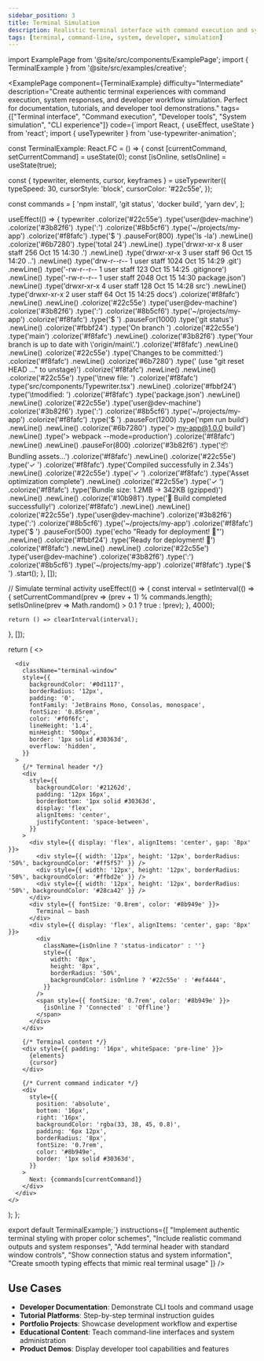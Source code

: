 ```yaml
---
sidebar_position: 3
title: Terminal Simulation
description: Realistic terminal interface with command execution and system responses
tags: [terminal, command-line, system, developer, simulation]
---
```


import ExamplePage from '@site/src/components/ExamplePage';
import { TerminalExample } from '@site/src/examples/creative';

<ExamplePage
component={TerminalExample}
difficulty="Intermediate"
description="Create authentic terminal experiences with command execution, system responses, and developer workflow simulation. Perfect for documentation, tutorials, and developer tool demonstrations."
tags={["Terminal interface", "Command execution", "Developer tools", "System simulation", "CLI experience"]}
code={`import React, { useEffect, useState } from 'react';
import { useTypewriter } from 'use-typewriter-animation';

const TerminalExample: React.FC = () => {
const [currentCommand, setCurrentCommand] = useState(0);
const [isOnline, setIsOnline] = useState(true);

const { typewriter, elements, cursor, keyframes } = useTypewriter({
typeSpeed: 30,
cursorStyle: 'block',
cursorColor: '#22c55e',
});

const commands = [
'npm install',
'git status',
'docker build',
'yarn dev',
];

useEffect(() => {
typewriter
.colorize('#22c55e')
.type('user@dev-machine')
.colorize('#3b82f6')
.type(':')
.colorize('#8b5cf6')
.type('~/projects/my-app')
.colorize('#f8fafc')
.type('$ ')
.pauseFor(800)
.type('ls -la')
.newLine()
.colorize('#6b7280')
.type('total 24')
.newLine()
.type('drwxr-xr-x 8 user staff 256 Oct 15 14:30 .')
.newLine()
.type('drwxr-xr-x 3 user staff 96 Oct 15 14:20 ..')
.newLine()
.type('drw-r--r-- 1 user staff 1024 Oct 15 14:29 .git')
.newLine()
.type('-rw-r--r-- 1 user staff 123 Oct 15 14:25 .gitignore')
.newLine()
.type('-rw-r--r-- 1 user staff 2048 Oct 15 14:30 package.json')
.newLine()
.type('drwxr-xr-x 4 user staff 128 Oct 15 14:28 src')
.newLine()
.type('drwxr-xr-x 2 user staff 64 Oct 15 14:25 docs')
.colorize('#f8fafc')
.newLine()
.newLine()
.colorize('#22c55e')
.type('user@dev-machine')
.colorize('#3b82f6')
.type(':')
.colorize('#8b5cf6')
.type('~/projects/my-app')
.colorize('#f8fafc')
.type('$ ')
.pauseFor(1000)
.type('git status')
.newLine()
.colorize('#fbbf24')
.type('On branch ')
.colorize('#22c55e')
.type('main')
.colorize('#f8fafc')
.newLine()
.colorize('#3b82f6')
.type('Your branch is up to date with \\'origin/main\\'.')
.colorize('#f8fafc')
.newLine()
.newLine()
.colorize('#22c55e')
.type('Changes to be committed:')
.colorize('#f8fafc')
.newLine()
.colorize('#6b7280')
.type(' (use "git reset HEAD <file>..." to unstage)')
.colorize('#f8fafc')
.newLine()
.newLine()
.colorize('#22c55e')
.type('\\tnew file: ')
.colorize('#f8fafc')
.type('src/components/Typewriter.tsx')
.newLine()
.colorize('#fbbf24')
.type('\\tmodified: ')
.colorize('#f8fafc')
.type('package.json')
.newLine()
.newLine()
.colorize('#22c55e')
.type('user@dev-machine')
.colorize('#3b82f6')
.type(':')
.colorize('#8b5cf6')
.type('~/projects/my-app')
.colorize('#f8fafc')
.type('$ ')
.pauseFor(1200)
.type('npm run build')
.newLine()
.newLine()
.colorize('#6b7280')
.type('> my-app@1.0.0 build')
.newLine()
.type('> webpack --mode=production')
.colorize('#f8fafc')
.newLine()
.newLine()
.pauseFor(800)
.colorize('#3b82f6')
.type('📦 Bundling assets...')
.colorize('#f8fafc')
.newLine()
.colorize('#22c55e')
.type('✓ ')
.colorize('#f8fafc')
.type('Compiled successfully in 2.34s')
.newLine()
.colorize('#22c55e')
.type('✓ ')
.colorize('#f8fafc')
.type('Asset optimization complete')
.newLine()
.colorize('#22c55e')
.type('✓ ')
.colorize('#f8fafc')
.type('Bundle size: 1.2MB → 342KB (gzipped)')
.newLine()
.newLine()
.colorize('#10b981')
.type('🎉 Build completed successfully!')
.colorize('#f8fafc')
.newLine()
.newLine()
.colorize('#22c55e')
.type('user@dev-machine')
.colorize('#3b82f6')
.type(':')
.colorize('#8b5cf6')
.type('~/projects/my-app')
.colorize('#f8fafc')
.type('$ ')
.pauseFor(500)
.type('echo "Ready for deployment! 🚀"')
.newLine()
.colorize('#fbbf24')
.type('Ready for deployment! 🚀')
.colorize('#f8fafc')
.newLine()
.newLine()
.colorize('#22c55e')
.type('user@dev-machine')
.colorize('#3b82f6')
.type(':')
.colorize('#8b5cf6')
.type('~/projects/my-app')
.colorize('#f8fafc')
.type('$ ')
.start();
}, []);

// Simulate terminal activity
useEffect(() => {
const interval = setInterval(() => {
setCurrentCommand(prev => (prev + 1) % commands.length);
setIsOnline(prev => Math.random() > 0.1 ? true : !prev);
}, 4000);

    return () => clearInterval(interval);

}, []);

return (
<>

<style>
{keyframes}
{\`
@keyframes blink {
0%, 50% { opacity: 1; }
51%, 100% { opacity: 0; }
}

          @keyframes terminal-glow {
            0%, 100% { box-shadow: 0 0 20px rgba(34, 197, 94, 0.3); }
            50% { box-shadow: 0 0 30px rgba(34, 197, 94, 0.5); }
          }

          .terminal-window {
            animation: terminal-glow 4s ease-in-out infinite;
          }

          .status-indicator {
            animation: blink 2s infinite;
          }
        \`}
      </style>

      <div
        className="terminal-window"
        style={{
          backgroundColor: '#0d1117',
          borderRadius: '12px',
          padding: '0',
          fontFamily: 'JetBrains Mono, Consolas, monospace',
          fontSize: '0.85rem',
          color: '#f0f6fc',
          lineHeight: '1.4',
          minHeight: '500px',
          border: '1px solid #30363d',
          overflow: 'hidden',
        }}
      >
        {/* Terminal header */}
        <div
          style={{
            backgroundColor: '#21262d',
            padding: '12px 16px',
            borderBottom: '1px solid #30363d',
            display: 'flex',
            alignItems: 'center',
            justifyContent: 'space-between',
          }}
        >
          <div style={{ display: 'flex', alignItems: 'center', gap: '8px' }}>
            <div style={{ width: '12px', height: '12px', borderRadius: '50%', backgroundColor: '#ff5f57' }} />
            <div style={{ width: '12px', height: '12px', borderRadius: '50%', backgroundColor: '#ffbd2e' }} />
            <div style={{ width: '12px', height: '12px', borderRadius: '50%', backgroundColor: '#28ca42' }} />
          </div>
          <div style={{ fontSize: '0.8rem', color: '#8b949e' }}>
            Terminal — bash
          </div>
          <div style={{ display: 'flex', alignItems: 'center', gap: '8px' }}>
            <div
              className={isOnline ? 'status-indicator' : ''}
              style={{
                width: '8px',
                height: '8px',
                borderRadius: '50%',
                backgroundColor: isOnline ? '#22c55e' : '#ef4444',
              }}
            />
            <span style={{ fontSize: '0.7rem', color: '#8b949e' }}>
              {isOnline ? 'Connected' : 'Offline'}
            </span>
          </div>
        </div>

        {/* Terminal content */}
        <div style={{ padding: '16px', whiteSpace: 'pre-line' }}>
          {elements}
          {cursor}
        </div>

        {/* Current command indicator */}
        <div
          style={{
            position: 'absolute',
            bottom: '16px',
            right: '16px',
            backgroundColor: 'rgba(33, 38, 45, 0.8)',
            padding: '6px 12px',
            borderRadius: '8px',
            fontSize: '0.7rem',
            color: '#8b949e',
            border: '1px solid #30363d',
          }}
        >
          Next: {commands[currentCommand]}
        </div>
      </div>
    </>

);
};

export default TerminalExample;`}
instructions={[
"Implement authentic terminal styling with proper color schemes",
"Include realistic command outputs and system responses",
"Add terminal header with standard window controls",
"Show connection status and system information",
"Create smooth typing effects that mimic real terminal usage"
]}
/>

## Use Cases

- **Developer Documentation**: Demonstrate CLI tools and command usage
- **Tutorial Platforms**: Step-by-step terminal instruction guides
- **Portfolio Projects**: Showcase development workflow and expertise
- **Educational Content**: Teach command-line interfaces and system administration
- **Product Demos**: Display developer tool capabilities and features
